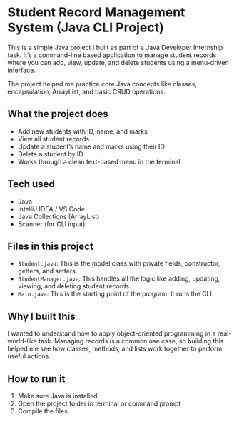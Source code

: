 # Student Record Management System (Java CLI Project)

This is a simple Java project I built as part of a Java Developer Internship task. It’s a command-line based application to manage student records where you can add, view, update, and delete students using a menu-driven interface.

The project helped me practice core Java concepts like classes, encapsulation, ArrayList, and basic CRUD operations.
##  What the project does
- Add new students with ID, name, and marks
- View all student records
- Update a student’s name and marks using their ID
- Delete a student by ID
- Works through a clean text-based menu in the terminal
##  Tech used
- Java
- IntelliJ IDEA / VS Code
- Java Collections (ArrayList)
- Scanner (for CLI input)
##  Files in this project

- `Student.java`: This is the model class with private fields, constructor, getters, and setters.
- `StudentManager.java`: This handles all the logic like adding, updating, viewing, and deleting student records.
- `Main.java`: This is the starting point of the program. It runs the CLI.
##  Why I built this

I wanted to understand how to apply object-oriented programming in a real-world-like task. Managing records is a common use case, so building this helped me see how classes, methods, and lists work together to perform useful actions.
##  How to run it
1. Make sure Java is installed 
2. Open the project folder in terminal or command prompt
3. Compile the files
